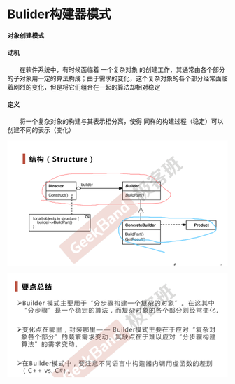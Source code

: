 # Bulider构建器模式

#### 对象创建模式

#### 动机

&ensp;&ensp;&ensp;&ensp;在软件系统中，有时候面临着 一个复杂对象 的创建工作，其通常由各个部分的子对象用一定的算法构成；由于需求的变化，这个复杂对象的各个部分经常面临着剧烈的变化，但是将它们组合在一起的算法却相对稳定

#### 定义

&ensp;&ensp;&ensp;&ensp;将一个复杂对象的构建与其表示相分离，使得 同样的构建过程（稳定）可以创建不同的表示（变化）

![](image/image.png)

![](image/image_1.png)


